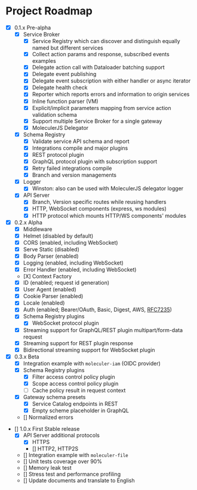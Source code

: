 # Project Roadmap

* [x] 0.1.x Pre-alpha
  * [x] Service Broker
    * [x] Service Registry which can discover and distinguish equally named but different services
    * [x] Collect action params and response, subscribed events examples
    * [x] Delegate action call with Dataloader batching support
    * [x] Delegate event publishing
    * [x] Delegate event subscription with either handler or async iterator
    * [x] Delegate health check
    * [x] Reporter which reports errors and information to origin services
    * [x] Inline function parser \(VM\)
    * [x] Explicit/implicit parameters mapping from service action validation schema 
    * [x] Support multiple Service Broker for a single gateway
    * [x] MoleculerJS Delegator
  * [x] Schema Registry
    * [x] Validate service API schema and report
    * [x] Integrations compile and major plugins
    * [x] REST protocol plugin
    * [x] GraphQL protocol plugin with subscription support
    * [x] Retry failed integrations compile
    * [x] Branch and version managements
  * [x] Logger
    * [x] Winston: also can be used with MoleculerJS delegator logger
  * [x] API Server
    * [x] Branch, Version specific routes while reusing handlers
    * [x] HTTP, WebSocket components \(express, ws modules\)
    * [x] HTTP protocol which mounts HTTP/WS components' modules
* [x] 0.2.x Alpha
  * [x] Middleware
  * [x] Helmet \(disabled by default\)
  * [x] CORS \(enabled, including WebSocket\)
  * [x] Serve Static \(disabled\)
  * [x] Body Parser \(enabled\)
  * [x] Logging \(enabled, including WebSocket\)
  * [x] Error Handler \(enabled, including WebSocket\)
  * \[X\] Context Factory
  * [x] ID \(enabled; request id generation\)
  * [x] User Agent \(enabled\)
  * [x] Cookie Parser \(enabled\)
  * [x] Locale \(enabled\)
  * [x] Auth \(enabled; Bearer/OAuth, Basic, Digest, AWS, [RFC7235](https://tools.ietf.org/html/rfc7235)\)
  * [x] Schema Registry plugins
    * [x] WebSocket protocol plugin
  * [x] Streaming support for GraphQL/REST plugin multipart/form-data request
  * [x] Streaming support for REST plugin response
  * [x] Bidirectional streaming support for WebSocket plugin
* [x] 0.3.x Beta
  * [x] Integration example with `moleculer-iam` \(OIDC provider\)
  * [x] Schema Registry plugins
    * [x] Filter access control policy plugin
    * [x] Scope access control policy plugin
    * [ ] Cache policy result in request context
  * [x] Gateway schema presets
    * [x] Service Catalog endpoints in REST
    * [x] Empty scheme placeholder in GraphQL
  * \[\] Normalized errors
* \[\] 1.0.x First Stable release
  * [x] API Server additional protocols
    * [x] HTTPS
    * \[\] HTTP2, HTTP2S
  * \[\] Integration example with `moleculer-file`
  * \[\] Unit tests coverage over 90%
  * \[\] Memory leak test
  * \[\] Stress test and performance profiling
  * \[\] Update documents and translate to English

